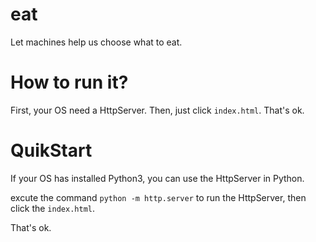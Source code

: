# eat
Let machines help us choose what to eat.

# How to run it?
First, your OS need a HttpServer.
Then, just click `index.html`.
That's ok.

# QuikStart
If your OS has installed Python3, you can use the HttpServer in Python.

excute the command `python -m http.server` to run the HttpServer, then click the `index.html`.

That's ok.
